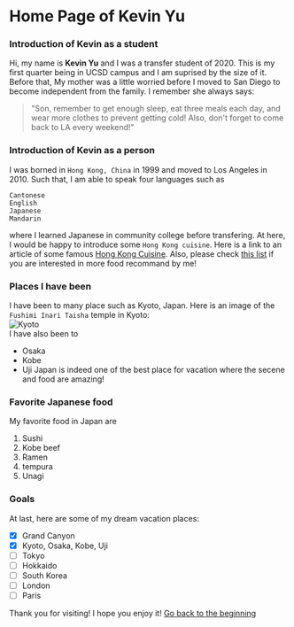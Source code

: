 # Home Page of Kevin Yu

### Introduction of Kevin as a student
Hi, my name is **Kevin Yu** and I was a transfer student of 2020. This is my first quarter being in UCSD campus and I am suprised by the size of it. Before that, My mother was a little worried before I moved to San Diego to become independent from the family. I remember she always says:
> "Son, remember to get enough sleep, eat three meals each day, and wear more clothes to prevent getting cold! Also, don't forget to come back to LA every weekend!" 

### Introduction of Kevin as a person
I was borned in `Hong Kong, China` in 1999 and moved to Los Angeles in 2010. Such that, I am able to speak four languages such as
```
Cantonese
English
Japanese
Mandarin
```
where I learned Japanese in community college before transfering. At here, I would be happy to introduce some `Hong Kong cuisine`. Here is a link to an article of some famous [Hong Kong Cuisine](https://www.chinahighlights.com/hong-kong/food-restaurant.htm). Also, please check [this list](cuisine.txt) if you are interested in more food recommand by me! <br/>

### Places I have been
I have been to many place such as Kyoto, Japan. Here is an image of the `Fushimi Inari Taisha` temple in Kyoto: <br/>
![Kyoto](https://www.japan-guide.com/g18/3915_top.jpg) <br/>
I have also been to 
- Osaka
- Kobe
- Uji
Japan is indeed one of the best place for vacation where the secene and food are amazing! 

### Favorite Japanese food
My favorite food in Japan are
1. Sushi
2. Kobe beef
3. Ramen
4. tempura
5. Unagi

### Goals
At last, here are some of my dream vacation places:
- [x] Grand Canyon
- [x] Kyoto, Osaka, Kobe, Uji
- [ ] Tokyo
- [ ] Hokkaido
- [ ] South Korea
- [ ] London
- [ ] Paris

Thank you for visiting! I hope you enjoy it!
[Go back to the beginning](#home-page-of-kevin-yu)
